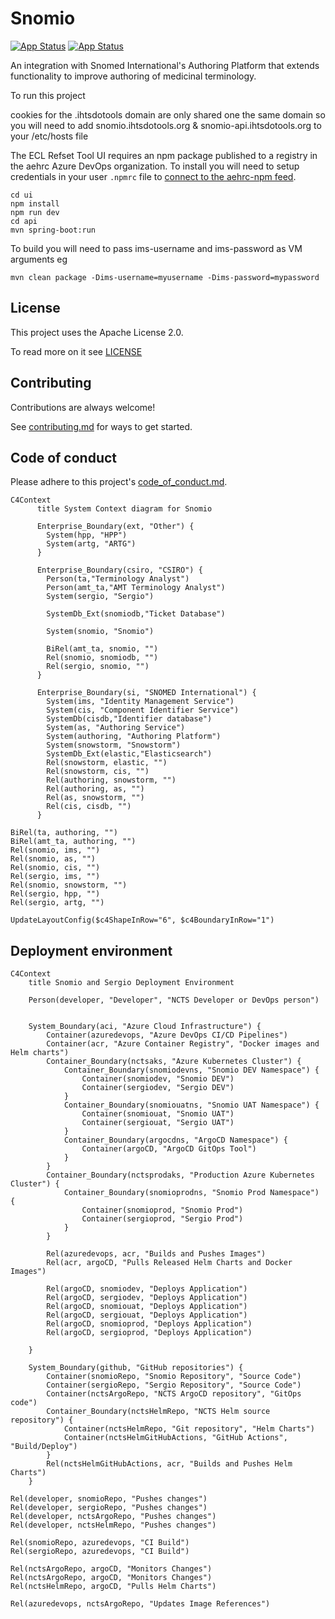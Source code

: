 # Snomio
[![App Status](https://ncts-cd.australiaeast.cloudapp.azure.com/api/badge?name=snomio-dev&revision=true&showAppName=true)](https://ncts-cd.australiaeast.cloudapp.azure.com/applications/snomio-dev) [![App Status](https://ncts-cd.australiaeast.cloudapp.azure.com/api/badge?name=snomio-uat&revision=true&showAppName=true)](https://ncts-cd.australiaeast.cloudapp.azure.com/applications/snomio-uat)

An integration with Snomed International's Authoring Platform that extends functionality to improve authoring of medicinal terminology.

To run this project 

cookies for the .ihtsdotools domain are only shared one the same domain so you will need to
add snomio.ihtsdotools.org & snomio-api.ihtsdotools.org to your /etc/hosts file

The ECL Refset Tool UI requires an npm package published to a registry in the aehrc Azure DevOps organization. 
To install you will need to setup credentials in your user `.npmrc` file to 
[connect to the aehrc-npm feed](https://dev.azure.com/aehrc/ontoserver/_artifacts/feed/aehrc-npm/connect).

```
cd ui
npm install
npm run dev
cd api
mvn spring-boot:run
```

To build you will need to pass ims-username and ims-password as VM arguments eg

```
mvn clean package -Dims-username=myusername -Dims-password=mypassword
```

## License

This project uses the Apache License 2.0.

To read more on it see [LICENSE](./LICENSE)

## Contributing

Contributions are always welcome!

See [contributing.md](./contributing.md) for ways to get started.

## Code of conduct

Please adhere to this project's [code_of_conduct.md](./code_of_con:q!duct.md).


```mermaid
C4Context
      title System Context diagram for Snomio
      
      Enterprise_Boundary(ext, "Other") {
        System(hpp, "HPP")
        System(artg, "ARTG")
      }

      Enterprise_Boundary(csiro, "CSIRO") {
        Person(ta,"Terminology Analyst")
        Person(amt_ta,"AMT Terminology Analyst")
        System(sergio, "Sergio")

        SystemDb_Ext(snomiodb,"Ticket Database")

        System(snomio, "Snomio")
        
        BiRel(amt_ta, snomio, "")
        Rel(snomio, snomiodb, "")
        Rel(sergio, snomio, "")
      }

      Enterprise_Boundary(si, "SNOMED International") {
        System(ims, "Identity Management Service")
        System(cis, "Component Identifier Service")
        SystemDb(cisdb,"Identifier database")
        System(as, "Authoring Service")
        System(authoring, "Authoring Platform")
        System(snowstorm, "Snowstorm")
        SystemDb_Ext(elastic,"Elasticsearch")
        Rel(snowstorm, elastic, "")
        Rel(snowstorm, cis, "")
        Rel(authoring, snowstorm, "")
        Rel(authoring, as, "")
        Rel(as, snowstorm, "")
        Rel(cis, cisdb, "")
      }

BiRel(ta, authoring, "")
BiRel(amt_ta, authoring, "")
Rel(snomio, ims, "")
Rel(snomio, as, "")
Rel(snomio, cis, "")
Rel(sergio, ims, "")
Rel(snomio, snowstorm, "")
Rel(sergio, hpp, "")
Rel(sergio, artg, "")

UpdateLayoutConfig($c4ShapeInRow="6", $c4BoundaryInRow="1")
```
## Deployment environment
```mermaid
C4Context
    title Snomio and Sergio Deployment Environment

    Person(developer, "Developer", "NCTS Developer or DevOps person")


    System_Boundary(aci, "Azure Cloud Infrastructure") {
        Container(azuredevops, "Azure DevOps CI/CD Pipelines")
        Container(acr, "Azure Container Registry", "Docker images and Helm charts")
        Container_Boundary(nctsaks, "Azure Kubernetes Cluster") {
            Container_Boundary(snomiodevns, "Snomio DEV Namespace") {
                Container(snomiodev, "Snomio DEV")
                Container(sergiodev, "Sergio DEV")
            }
            Container_Boundary(snomiouatns, "Snomio UAT Namespace") {
                Container(snomiouat, "Snomio UAT")
                Container(sergiouat, "Sergio UAT")
            }
            Container_Boundary(argocdns, "ArgoCD Namespace") {
                Container(argoCD, "ArgoCD GitOps Tool")
            }
        }
        Container_Boundary(nctsprodaks, "Production Azure Kubernetes Cluster") {
            Container_Boundary(snomioprodns, "Snomio Prod Namespace") {
                Container(snomioprod, "Snomio Prod")
                Container(sergioprod, "Sergio Prod")
            }
        }

        Rel(azuredevops, acr, "Builds and Pushes Images")
        Rel(acr, argoCD, "Pulls Released Helm Charts and Docker Images")

        Rel(argoCD, snomiodev, "Deploys Application")
        Rel(argoCD, sergiodev, "Deploys Application")
        Rel(argoCD, snomiouat, "Deploys Application")
        Rel(argoCD, sergiouat, "Deploys Application")
        Rel(argoCD, snomioprod, "Deploys Application")
        Rel(argoCD, sergioprod, "Deploys Application")

    }

    System_Boundary(github, "GitHub repositories") {
        Container(snomioRepo, "Snomio Repository", "Source Code")
        Container(sergioRepo, "Sergio Repository", "Source Code")
        Container(nctsArgoRepo, "NCTS ArgoCD repository", "GitOps code")
        Container_Boundary(nctsHelmRepo, "NCTS Helm source repository") {
            Container(nctsHelmRepo, "Git repository", "Helm Charts")
            Container(nctsHelmGitHubActions, "GitHub Actions", "Build/Deploy")
        }
        Rel(nctsHelmGitHubActions, acr, "Builds and Pushes Helm Charts")
    }

Rel(developer, snomioRepo, "Pushes changes")
Rel(developer, sergioRepo, "Pushes changes")
Rel(developer, nctsArgoRepo, "Pushes changes")
Rel(developer, nctsHelmRepo, "Pushes changes")

Rel(snomioRepo, azuredevops, "CI Build")
Rel(sergioRepo, azuredevops, "CI Build")

Rel(nctsArgoRepo, argoCD, "Monitors Changes")
Rel(nctsArgoRepo, argoCD, "Monitors Changes")
Rel(nctsHelmRepo, argoCD, "Pulls Helm Charts")

Rel(azuredevops, nctsArgoRepo, "Updates Image References")
```
